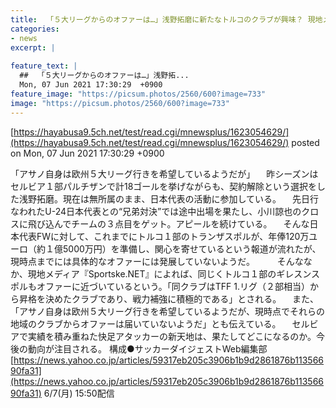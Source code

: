 ```yaml
---
title:  「５大リーグからのオファーは…」浅野拓磨に新たなトルコのクラブが興味？ 現地メディアが報じる  
categories:
- news
excerpt: |
  
feature_text: |
  ##  「５大リーグからのオファーは…」浅野拓...
  Mon, 07 Jun 2021 17:30:29  +0900
feature_image: "https://picsum.photos/2560/600?image=733"
image: "https://picsum.photos/2560/600?image=733"
---
```


[https://hayabusa9.5ch.net/test/read.cgi/mnewsplus/1623054629/](https://hayabusa9.5ch.net/test/read.cgi/mnewsplus/1623054629/)
posted on Mon, 07 Jun 2021 17:30:29  +0900

<!--more-->

「アサノ自身は欧州５大リーグ行きを希望しているようだが」 　昨シーズンはセルビア１部パルチザンで計18ゴールを挙げながらも、契約解除という選択をした浅野拓磨。現在は無所属のまま、日本代表の活動に参加している。 　先日行なわれたU-24日本代表との“兄弟対決”では途中出場を果たし、小川諒也のクロスに飛び込んでチームの３点目をゲット。アピールを続けている。 　そんな日本代表FWに対して、これまでにトルコ１部のトランザスポルが、年俸120万ユーロ（約１億5000万円）を準備し、関心を寄せているという報道が流れたが、現時点までには具体的なオファーには発展していないようだ。 　 　そんななか、現地メディア『Sportske.NET』によれば、同じくトルコ１部のギレスンスポルもオファーに近づいているという。「同クラブはTFF 1.リグ（２部相当）から昇格を決めたクラブであり、戦力補強に積極的である」とされる。 　また、「アサノ自身は欧州５大リーグ行きを希望しているようだが、現時点でそれらの地域のクラブからオファーは届いていないようだ」とも伝えている。 　セルビアで実績を積み重ねた快足アタッカーの新天地は、果たしてどこになるのか。今後の動向が注目される。 構成●サッカーダイジェストWeb編集部 [https://news.yahoo.co.jp/articles/59317eb205c3906b1b9d2861876b11356690fa31](https://news.yahoo.co.jp/articles/59317eb205c3906b1b9d2861876b11356690fa31) 6/7(月) 15:50配信
